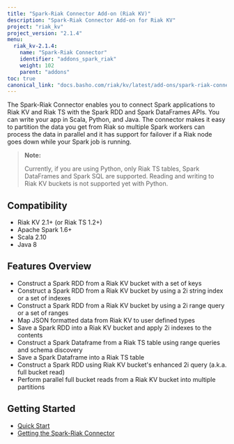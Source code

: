 ```yaml
---
title: "Spark-Riak Connector Add-on (Riak KV)"
description: "Spark-Riak Connector Add-on for Riak KV"
project: "riak_kv"
project_version: "2.1.4"
menu:
  riak_kv-2.1.4:
    name: "Spark-Riak Connector"
    identifier: "addons_spark_riak"
    weight: 102
    parent: "addons"
toc: true
canonical_link: "docs.basho.com/riak/kv/latest/add-ons/spark-riak-connector"
---
```


The Spark-Riak Connector enables you to connect Spark applications to Riak KV and Riak TS with the Spark RDD and Spark DataFrames APIs. You can write your app in Scala, Python, and Java. The connector makes it easy to partition the data you get from Riak so multiple Spark workers can process the data in parallel and it has support for failover if a Riak node goes down while your Spark job is running.

> **Note:**
>
> Currently, if you are using Python, only Riak TS tables, Spark DataFrames and Spark SQL are supported. Reading and writing to Riak KV buckets is not supported yet with Python.

## Compatibility

* Riak KV 2.1+ (or Riak TS 1.2+)
* Apache Spark 1.6+
* Scala 2.10
* Java 8

## Features Overview

* Construct a Spark RDD from a Riak KV bucket with a set of keys
* Construct a Spark RDD from a Riak KV bucket by using a 2i string index or a set of indexes
* Construct a Spark RDD from a Riak KV bucket by using a 2i range query or a set of ranges 
* Map JSON formatted data from Riak KV to user defined types
* Save a Spark RDD into a Riak KV bucket and apply 2i indexes to the contents
* Construct a Spark Dataframe from a Riak TS table using range queries and schema discovery
* Save a Spark Dataframe into a Riak TS table
* Construct a Spark RDD using Riak KV bucket's enhanced 2i query (a.k.a. full bucket read)
* Perform parallel full bucket reads from a Riak KV bucket into multiple partitions

## Getting Started

* [Quick Start](quick-start)
* [Getting the Spark-Riak Connector](getting)
